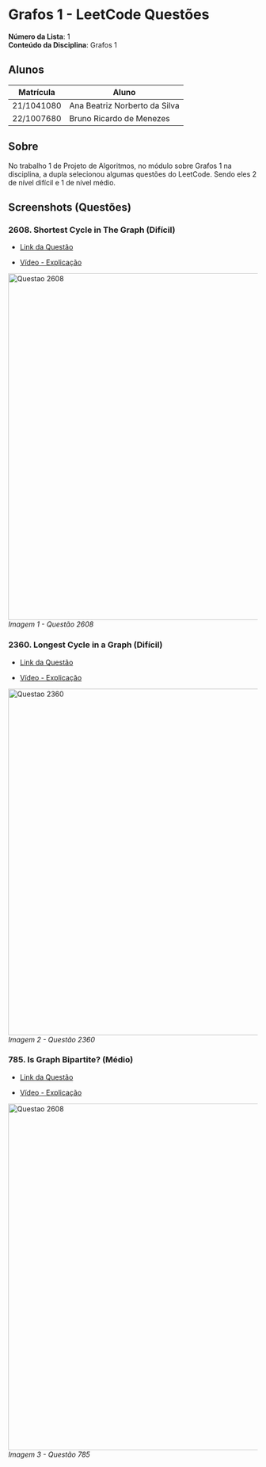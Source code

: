 
# Grafos 1 - LeetCode Questões

**Número da Lista**: 1<br>
**Conteúdo da Disciplina**: Grafos 1<br>

## Alunos
|Matrícula | Aluno |
| -- | -- |
| 21/1041080  |  Ana Beatriz Norberto da Silva |
| 22/1007680  |  Bruno Ricardo de Menezes |

## Sobre 

No trabalho 1 de Projeto de Algoritmos, no módulo sobre Grafos 1 na disciplina, a dupla selecionou algumas questões do LeetCode. Sendo eles 2 de nível difícil e 1 de nível médio.

## Screenshots (Questões)

### 2608. Shortest Cycle in The Graph (Difícil)

- [Link da Questão](https://leetcode.com/problems/shortest-cycle-in-a-graph/description/)

- [Vídeo - Explicação](https://youtu.be/8XMtwjMO2bs)

<div align="left">
  <img src="https://github.com/user-attachments/assets/1f272e01-29bd-4695-a163-144c16475b70" width="700" alt="Questao 2608">
  <br>
    <em>Imagem 1 - Questão 2608</em>

</div>

### 2360. Longest Cycle in a Graph (Difícil)

- [Link da Questão](https://leetcode.com/problems/longest-cycle-in-a-graph/description/)

- [Vídeo - Explicação](https://www.youtube.com/watch?v=F_hOBtIy_Js&ab_channel=BrunoRicardodeMenezes)

<div align="left">
  <img src="https://github.com/user-attachments/assets/8b034270-2a6f-41e3-9f80-a2150e9bca3a" width="700" alt="Questao 2360">
  <br>
    <em>Imagem 2 - Questão 2360</em>

</div> 

### 785. Is Graph Bipartite? (Médio)

- [Link da Questão](https://leetcode.com/problems/is-graph-bipartite/)

- [Vídeo - Explicação](https://youtu.be/BoBWLCTj168)

<div align="left">
  <img src="https://github.com/user-attachments/assets/14695fe5-d256-4ac4-b4d4-5c85c0668420" width="700" alt="Questao 2608">
  <br>
    <em>Imagem 3 - Questão 785</em>

</div>






